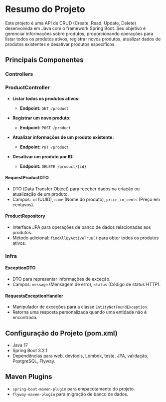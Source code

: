 # Resumo do Projeto

Este projeto é uma API de CRUD (Create, Read, Update, Delete) desenvolvida em Java com o framework Spring Boot. Seu objetivo é gerenciar informações sobre produtos, proporcionando operações para listar todos os produtos ativos, registrar novos produtos, atualizar dados de produtos existentes e desativar produtos específicos.

## Principais Componentes

### Controllers

### ProductController

- **Listar todos os produtos ativos:**
  - **Endpoint:** `GET /product`
  
- **Registrar um novo produto:**
  - **Endpoint:** `POST /product`
  
- **Atualizar informações de um produto existente:**
  - **Endpoint:** `PUT /product`
  
- **Desativar um produto por ID:**
  - **Endpoint:** `DELETE /product/{id}`

#### RequestProductDTO

- DTO (Data Transfer Object) para receber dados na criação ou atualização de um produto.
- Campos: `id` (UUID), `name` (Nome do produto), `price_in_cents` (Preço em centavos).

#### ProductRepository

- Interface JPA para operações de banco de dados relacionadas aos produtos.
- Método adicional: `findAllByActiveTrue()` para obter todos os produtos ativos.

### Infra

#### ExceptionDTO

- DTO para representar informações de exceção.
- Campos: `message` (Mensagem de erro), `status` (Código de status HTTP).

#### RequestsExceptionHandler

- Manipulador de exceções para a classe `EntityNotFoundException`.
- Retorna uma resposta personalizada quando uma entidade não é encontrada.

## Configuração do Projeto (pom.xml)

- Java 17
- Spring Boot 3.2.1
- Dependências para web, devtools, Lombok, teste, JPA, validação, PostgreSQL, Flyway.

## Maven Plugins

- `spring-boot-maven-plugin` para empacotamento do projeto.
- `flyway-maven-plugin` para migração de banco de dados.
